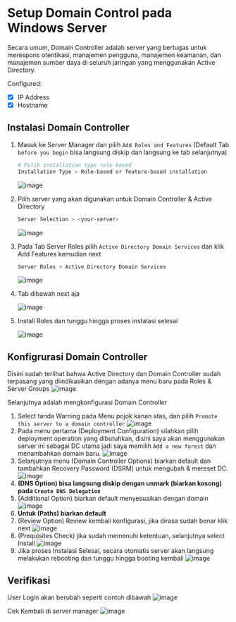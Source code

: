 # Setup Domain Control pada Windows Server
Secara umum, Domain Controller adalah server yang bertugas untuk merespons otentikasi, manajemen pengguna, manajemen keamanan, dan manajemen sumber daya di seluruh jaringan yang menggunakan Active Directory.

Configured:
- [x] IP Address
- [x] Hostname
## Instalasi Domain Controller
1. Masuk ke Server Manager dan pilih `Add Roles and Features` (Default Tab `before you begin` bisa langsung diskip dan langsung ke tab selanjutnya)
   ```bash
   # Pilih installation type role based
   Installation Type > Role-based or feature-based installation
   ```
   ![image](https://github.com/diotriandika/learn-networking/assets/109568349/3829c5d8-0d26-4a3b-bc2e-e8d61b0b1953)

2. Pilih server yang akan digunakan untuk Domain Controller & Active Directory
   ```bash
   Server Selection > <your-server>
   ```
   ![image](https://github.com/diotriandika/learn-networking/assets/109568349/caeddd4d-4c7d-461d-9e19-2de921035809)

3. Pada Tab Server Roles pilih `Active Directory Domain Services` dan klik Add Features kemudian next
   ```bash
   Server Roles > Active Directory Domain Services
   ```
   ![image](https://github.com/diotriandika/learn-networking/assets/109568349/dcdff4ea-c27f-417f-a7ed-ab436bb19aef)

4. Tab dibawah next aja
   
   ![image](https://github.com/diotriandika/learn-networking/assets/109568349/ffad3e72-1e18-48ae-a3d7-2808c90d9729)

6. Install Roles dan tunggu hingga proses instalasi selesai
   
   ![image](https://github.com/diotriandika/learn-networking/assets/109568349/a310d10f-81d4-4dbf-8e65-bc269982cda6)
## Konfigrurasi Domain Controller
Disini sudah terlihat bahwa Active Directory dan Domain Controller sudah terpasang yang diindikasikan dengan adanya menu baru pada Roles & Server Groups
![image](https://github.com/diotriandika/learn-networking/assets/109568349/01fa0170-6b30-4c6e-93c7-c5aac59a6f77)

Selanjutnya adalah mengkonfigurasi Domain Controller
1. Select tanda Warning pada Menu pojok kanan atas, dan pilih `Promote this server to a domain controller`
   ![image](https://github.com/diotriandika/learn-networking/assets/109568349/fffb89a2-3269-471e-967c-d4a434edd931)
2. Pada menu pertama (Deployment Configuration) silahkan pilih deployment operation yang dibutuhkan, disini saya akan menggunakan server ini sebagai DC utama jadi saya memilih `Add a new forest` dan menambahkan domain baru.
   ![image](https://github.com/diotriandika/learn-networking/assets/109568349/ebe23302-41a0-4ea9-866c-e3c5033b8471)
3. Selanjutnya menu (Domain Controller Options) biarkan default dan tambahkan Recovery Password (DSRM) untuk mengubah & mereset DC.
   ![image](https://github.com/diotriandika/learn-networking/assets/109568349/ad250bf6-8f29-46b6-b501-b360b914af61)
4. **(DNS Option) bisa langsung diskip dengan unmark (biarkan kosong) pada `Create DNS Delegation`**
5. (Additional Option) biarkan default menyesuaikan dengan domain
   ![image](https://github.com/diotriandika/learn-networking/assets/109568349/d1bf6f8a-3154-4140-a150-2f99b6eed7d8)
6. **Untuk (Paths) biarkan default**
7. (Review Option) Review kembali konfigurasi, jika dirasa sudah benar klik next
   ![image](https://github.com/diotriandika/learn-networking/assets/109568349/702e349d-f7cb-4f4e-8fc6-aee7c2c818c2)
8. (Prequisites Check) jika sudah memenuhi ketentuan, selanjutnya select Install
   ![image](https://github.com/diotriandika/learn-networking/assets/109568349/44f81449-9d02-4fb6-bcd0-5f3ac7942871)
9. Jika proses Instalasi Selesai, secara otomatis server akan langsung melakukan rebooting dan tunggu hingga booting kembali
    ![image](https://github.com/diotriandika/learn-networking/assets/109568349/e88a01f4-6781-4cd4-a5b9-3dd693abda15)
## Verifikasi
User Login akan berubah seperti contoh dibawah
![image](https://github.com/diotriandika/learn-networking/assets/109568349/5968a7cb-3079-4c75-b9c2-f6daf0be7793)

Cek Kembali di server manager
![image](https://github.com/diotriandika/learn-networking/assets/109568349/8ff5b27e-808a-4d4e-a9f2-151471dbfaf8)


   




